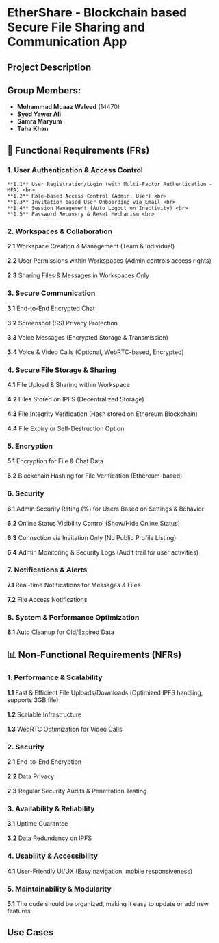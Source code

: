 # EtherShare - Blockchain based Secure File Sharing and Communication App  

## Project Description  

## Group Members:  

- **Muhammad Muaaz Waleed** (14470) <br>  
- **Syed Yawer Ali** <br>  
- **Samra Maryum** <br>  
- **Taha Khan** <br>  

## 📜 Functional Requirements (FRs)  

### 1. User Authentication & Access Control  
```
**1.1** User Registration/Login (with Multi-Factor Authentication - MFA) <br>  
**1.2** Role-based Access Control (Admin, User) <br>  
**1.3** Invitation-based User Onboarding via Email <br>  
**1.4** Session Management (Auto Logout on Inactivity) <br>  
**1.5** Password Recovery & Reset Mechanism <br>
```

### 2. Workspaces & Collaboration  

**2.1** Workspace Creation & Management (Team & Individual) <br>  
**2.2** User Permissions within Workspaces (Admin controls access rights) <br>  
**2.3** Sharing Files & Messages in Workspaces Only <br>  

### 3. Secure Communication  

**3.1** End-to-End Encrypted Chat <br>  
**3.2** Screenshot (SS) Privacy Protection <br>  
**3.3** Voice Messages (Encrypted Storage & Transmission) <br>  
**3.4** Voice & Video Calls (Optional, WebRTC-based, Encrypted) <br>  

### 4. Secure File Storage & Sharing  

**4.1** File Upload & Sharing within Workspace <br>  
**4.2** Files Stored on IPFS (Decentralized Storage) <br>  
**4.3** File Integrity Verification (Hash stored on Ethereum Blockchain) <br>  
**4.4** File Expiry or Self-Destruction Option <br>  

### 5. Encryption  

**5.1** Encryption for File & Chat Data <br>  
**5.2** Blockchain Hashing for File Verification (Ethereum-based) <br>  

### 6. Security  

**6.1** Admin Security Rating (%) for Users Based on Settings & Behavior <br>  
**6.2** Online Status Visibility Control (Show/Hide Online Status) <br>  
**6.3** Connection via Invitation Only (No Public Profile Listing) <br>  
**6.4** Admin Monitoring & Security Logs (Audit trail for user activities) <br>  

### 7. Notifications & Alerts  

**7.1** Real-time Notifications for Messages & Files <br>  
**7.2** File Access Notifications <br>  

### 8. System & Performance Optimization  

**8.1** Auto Cleanup for Old/Expired Data <br>  

## 📊 Non-Functional Requirements (NFRs)  

### 1. Performance & Scalability  

**1.1** Fast & Efficient File Uploads/Downloads (Optimized IPFS handling, supports 3GB file) <br>  
**1.2** Scalable Infrastructure <br>  
**1.3** WebRTC Optimization for Video Calls <br>  

### 2. Security  

**2.1** End-to-End Encryption <br>  
**2.2** Data Privacy <br>  
**2.3** Regular Security Audits & Penetration Testing <br>  

### 3. Availability & Reliability  

**3.1** Uptime Guarantee <br>  
**3.2** Data Redundancy on IPFS <br>  

### 4. Usability & Accessibility  

**4.1** User-Friendly UI/UX (Easy navigation, mobile responsiveness) <br>  

### 5. Maintainability & Modularity  

**5.1** The code should be organized, making it easy to update or add new features. <br>  

## Use Cases
